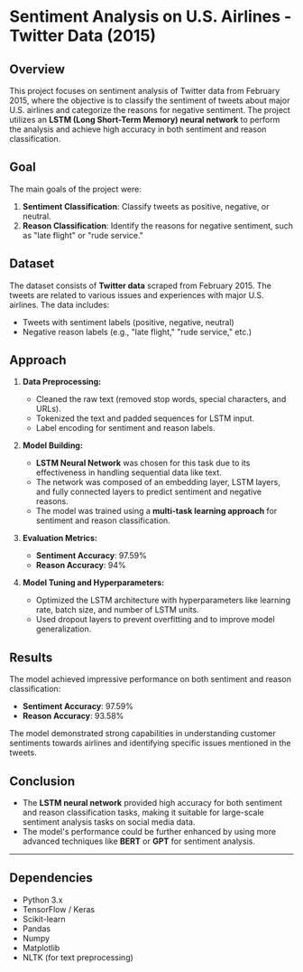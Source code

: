 # Sentiment Analysis on U.S. Airlines - Twitter Data (2015)

## Overview

This project focuses on sentiment analysis of Twitter data from February 2015, where the objective is to classify the sentiment of tweets about major U.S. airlines and categorize the reasons for negative sentiment. The project utilizes an **LSTM (Long Short-Term Memory) neural network** to perform the analysis and achieve high accuracy in both sentiment and reason classification.

## Goal

The main goals of the project were:
1. **Sentiment Classification**: Classify tweets as positive, negative, or neutral.
2. **Reason Classification**: Identify the reasons for negative sentiment, such as "late flight" or "rude service."

## Dataset

The dataset consists of **Twitter data** scraped from February 2015. The tweets are related to various issues and experiences with major U.S. airlines. The data includes:
- Tweets with sentiment labels (positive, negative, neutral)
- Negative reason labels (e.g., "late flight," "rude service," etc.)

## Approach

1. **Data Preprocessing:**
   - Cleaned the raw text (removed stop words, special characters, and URLs).
   - Tokenized the text and padded sequences for LSTM input.
   - Label encoding for sentiment and reason labels.

2. **Model Building:**
   - **LSTM Neural Network** was chosen for this task due to its effectiveness in handling sequential data like text.
   - The network was composed of an embedding layer, LSTM layers, and fully connected layers to predict sentiment and negative reasons.
   - The model was trained using a **multi-task learning approach** for sentiment and reason classification.

3. **Evaluation Metrics:**
   - **Sentiment Accuracy**: 97.59%
   - **Reason Accuracy**: 94%

4. **Model Tuning and Hyperparameters:**
   - Optimized the LSTM architecture with hyperparameters like learning rate, batch size, and number of LSTM units.
   - Used dropout layers to prevent overfitting and to improve model generalization.

## Results

The model achieved impressive performance on both sentiment and reason classification:

- **Sentiment Accuracy**: 97.59%
- **Reason Accuracy**: 93.58%

The model demonstrated strong capabilities in understanding customer sentiments towards airlines and identifying specific issues mentioned in the tweets.

## Conclusion

- The **LSTM neural network** provided high accuracy for both sentiment and reason classification tasks, making it suitable for large-scale sentiment analysis tasks on social media data.
- The model's performance could be further enhanced by using more advanced techniques like **BERT** or **GPT** for sentiment analysis.

---

## Dependencies

- Python 3.x
- TensorFlow / Keras
- Scikit-learn
- Pandas
- Numpy
- Matplotlib
- NLTK (for text preprocessing)
